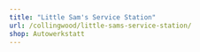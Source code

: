 ```yaml
---
title: "Little Sam's Service Station"
url: /collingwood/little-sams-service-station/
shop: Autowerkstatt
---
```

